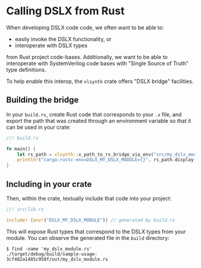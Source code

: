 # Calling DSLX from Rust

When developing DSLX code code, we often want to be able to:

* easily invoke the DSLX functionality, or
* interoperate with DSLX types

from Rust project code-bases. Additionally, we want to be able to
interoperate with SystemVerilog code bases with "Single Source of Truth" type definitions.

To help enable this interop, the `xlsynth` crate offers "DSLX bridge" facilities.

## Building the bridge

In your `build.rs`, create Rust code that corresponds to your `.x` file, and export the path that was created through an environment variable so that it can be used in your crate:

```rust
//! build.rs

fn main() {
    let rs_path = xlsynth::x_path_to_rs_bridge_via_env("src/my_dslx_module.x");
    println!("cargo:rustc-env=DSLX_MY_DSLX_MODULE={}", rs_path.display());
}
```

## Including in your crate

Then, within the crate, textually include that code into your project:

```rust
//! src/lib.rs

include! {env!("DSLX_MY_DSLX_MODULE")} // generated by build.rs
```

This will expose Rust types that correspond to the DSLX types from your module. You can observe the generated file in the `build` directory:

```
$ find -name 'my_dslx_module.rs'
./target/debug/build/sample-usage-3cf482a1485c950f/out/my_dslx_module.rs
```